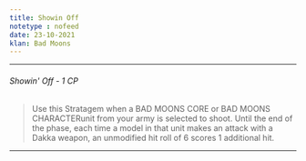```yaml
---
title: Showin Off
notetype : nofeed
date: 23-10-2021
klan: Bad Moons
---
```


---
###### Showin' Off - 1 CP

>Use this Stratagem when a BAD MOONS CORE or BAD MOONS CHARACTERunit from your army is selected to shoot. Until the end of the phase, each time a model in that unit makes an attack with a Dakka weapon, an unmodified hit roll of 6 scores 1 additional hit.

---